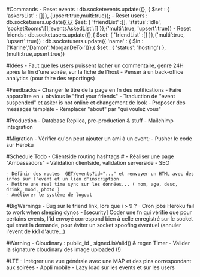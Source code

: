 
#Commands
	- Reset events  : db.socketevents.update({}, { $set : { 'askersList' : []}}, {upsert:true,multi:true});
	- Reset users   : db.socketusers.update({},{ $set: { 'friendList' :[], 'status':'idle', 'socketRooms':[],'eventsAskedList':[] }},{'multi':true, 'upsert':true})
	- Reset friends : db.socketusers.update({},{ $set: { 'friendList' :[] }},{'multi':true, 'upsert':true})
					: db.socketusers.update({ 'name' : { $in : ['Karine','Damon','MorganDeToi']}},{ $set : { 'status': 'hosting'} }, {multi:true,upsert:true})

#Idées
	- Faut que les users puissent lacher un commentaire, genre 24H après la fin d'une soirée, sur la fiche de l'host
	- Penser à un back-office analytics (pour faire des reportings)

#Feedbacks
	- Changer le titre de la page en fn des notifications
	- Faire apparaître en + obvious le "find your friends"
	- Traduction de "event suspended" et asker is not online et changement de look
	- Proposer des messages template
	- Remplacer "about" par "qui voulez vous"

#Production
	- Database Replica, pre-production & stuff 
	- Mailchimp integration 

#Migration
	- Vérifier qu'on peut ajouter un ami à un event;
	- Pusher le code sur Heroku

#Schedule 
 	Todo
	- Clientside routing hashtags #
	- Réaliser une page "Ambassadors"
	- Validation clientside, validation serverside
	- SEO
	
	- Définir des routes  GET/events?id="..." et renvoyer un HTML avec des infos sur l'event et un lien d'inscription
	- Mettre une real time sync sur les données... ( nom, age, desc, drink, mood, photo )
	- Améliorer le système de logout

#BigWarnings
	- Bug sur le friend link, lors que i > 9 ?
	- Cron jobs Heroku fail to work when sleeping dynos
	- [security] Coder une fn qui vérifie que pour certains events, l'id envoyé correspond bien à celle enregistré 
	  sur le socket qui emet la demande, pour éviter un socket spoofing éventuel (annuler l'event de kk1 d'autre...)

#Warning
	- Cloudinary : public_id , signed.isValid() & regen Timer
	- Valider la signature cloudinary des image uploaded (!)
  
#LTE 
	- Intégrer une vue générale avec une MAP et des pins correspondant aux soirées
	- Appli mobile 
	- Lazy load sur les events et sur les users
